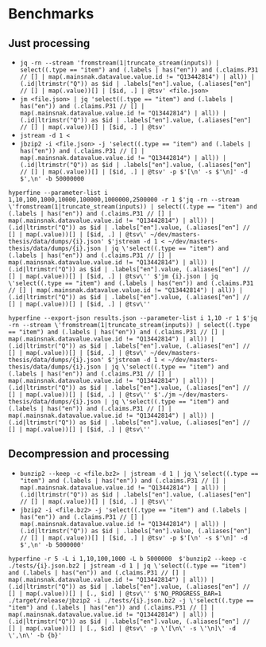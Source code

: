 # Benchmarks

## Just processing

- `jq -rn --stream 'fromstream(1|truncate_stream(inputs)) | select((.type == "item") and (.labels | has("en")) and (.claims.P31 // [] | map(.mainsnak.datavalue.value.id != "Q13442814") | all)) | (.id|ltrimstr("Q")) as $id | .labels["en"].value, (.aliases["en"] // [] | map(.value))[] | [$id, .] | @tsv' <file.json>`
- `jm <file.json> | jq 'select((.type == "item") and (.labels | has("en")) and (.claims.P31 // [] | map(.mainsnak.datavalue.value.id != "Q13442814") | all)) | (.id|ltrimstr("Q")) as $id | .labels["en"].value, (.aliases["en"] // [] | map(.value))[] | [$id, .] | @tsv'`
- `jstream -d 1 < `
- `jbzip2 -i <file.json> -j 'select((.type == "item") and (.labels | has("en")) and (.claims.P31 // [] | map(.mainsnak.datavalue.value.id != "Q13442814") | all)) | (.id|ltrimstr("Q")) as $id | .labels["en"].value, (.aliases["en"] // [] | map(.value))[] | [$id, .] | @tsv' -p $'[\n' -s $'\n]' -d $',\n' -b 50000000`

`hyperfine --parameter-list i 1,10,100,1000,10000,100000,1000000,2500000 -r 1 $'jq -rn --stream \'fromstream(1|truncate_stream(inputs)) | select((.type == "item") and (.labels | has("en")) and (.claims.P31 // [] | map(.mainsnak.datavalue.value.id != "Q13442814") | all)) | (.id|ltrimstr("Q")) as $id | .labels["en"].value, (.aliases["en"] // [] | map(.value))[] | [$id, .] | @tsv\' ~/dev/masters-thesis/data/dumps/{i}.json' $'jstream -d 1 < ~/dev/masters-thesis/data/dumps/{i}.json | jq \'select((.type == "item") and (.labels | has("en")) and (.claims.P31 // [] | map(.mainsnak.datavalue.value.id != "Q13442814") | all)) | (.id|ltrimstr("Q")) as $id | .labels["en"].value, (.aliases["en"] // [] | map(.value))[] | [$id, .] | @tsv\'' $'jm {i}.json | jq \'select((.type == "item") and (.labels | has("en")) and (.claims.P31 // [] | map(.mainsnak.datavalue.value.id != "Q13442814") | all)) | (.id|ltrimstr("Q")) as $id | .labels["en"].value, (.aliases["en"] // [] | map(.value))[] | [$id, .] | @tsv\''`

`hyperfine --export-json results.json --parameter-list i 1,10 -r 1 $'jq -rn --stream \'fromstream(1|truncate_stream(inputs)) | select((.type == "item") and (.labels | has("en")) and (.claims.P31 // [] | map(.mainsnak.datavalue.value.id != "Q13442814") | all)) | (.id|ltrimstr("Q")) as $id | .labels["en"].value, (.aliases["en"] // [] | map(.value))[] | [$id, .] | @tsv\' ~/dev/masters-thesis/data/dumps/{i}.json' $'jstream -d 1 < ~/dev/masters-thesis/data/dumps/{i}.json | jq \'select((.type == "item") and (.labels | has("en")) and (.claims.P31 // [] | map(.mainsnak.datavalue.value.id != "Q13442814") | all)) | (.id|ltrimstr("Q")) as $id | .labels["en"].value, (.aliases["en"] // [] | map(.value))[] | [$id, .] | @tsv\'' $'./jm ~/dev/masters-thesis/data/dumps/{i}.json | jq \'select((.type == "item") and (.labels | has("en")) and (.claims.P31 // [] | map(.mainsnak.datavalue.value.id != "Q13442814") | all)) | (.id|ltrimstr("Q")) as $id | .labels["en"].value, (.aliases["en"] // [] | map(.value))[] | [$id, .] | @tsv\''`

## Decompression and processing

- `bunzip2 --keep -c <file.bz2> | jstream -d 1 | jq \'select((.type == "item") and (.labels | has("en")) and (.claims.P31 // [] | map(.mainsnak.datavalue.value.id != "Q13442814") | all)) | (.id|ltrimstr("Q")) as $id | .labels["en"].value, (.aliases["en"] // [] | map(.value))[] | [$id, .] | @tsv\''`
- `jbzip2 -i <file.bz2> -j 'select((.type == "item") and (.labels | has("en")) and (.claims.P31 // [] | map(.mainsnak.datavalue.value.id != "Q13442814") | all)) | (.id|ltrimstr("Q")) as $id | .labels["en"].value, (.aliases["en"] // [] | map(.value))[] | [$id, .] | @tsv' -p $'[\n' -s $'\n]' -d $',\n' -b 5000000'`

`hyperfine -r 5 -L i 1,10,100,1000 -L b 5000000  $'bunzip2 --keep -c ./tests/{i}.json.bz2 | jstream -d 1 | jq \'select((.type == "item") and (.labels | has("en")) and (.claims.P31 // [] | map(.mainsnak.datavalue.value.id != "Q13442814") | all)) | (.id|ltrimstr("Q")) as $id | .labels["en"].value, (.aliases["en"] // [] | map(.value))[] | [., $id] | @tsv\'' $'NO_PROGRESS_BAR=1 ./target/release/jbzip2 -i ./tests/{i}.json.bz2 -j \'select((.type == "item") and (.labels | has("en")) and (.claims.P31 // [] | map(.mainsnak.datavalue.value.id != "Q13442814") | all)) | (.id|ltrimstr("Q")) as $id | .labels["en"].value, (.aliases["en"] // [] | map(.value))[] | [., $id] | @tsv\' -p \'[\n\' -s \'\n]\' -d \',\n\' -b {b}'`
